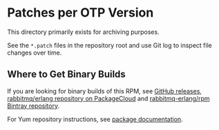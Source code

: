# Patches per OTP Version

This directory primarily exists for archiving purposes.

See the `*.patch` files in the repository root and use Git log
to inspect file changes over time.

## Where to Get Binary Builds

If you are looking for binary builds of this RPM,
see [GitHub releases](https://github.com/rabbitmq/erlang-rpm/releases), [rabbitmq/erlang repository on PackageCloud](https://packagecloud.io/rabbitmq/erlang) and [rabbitmq-erlang/rpm Bintray repository](https://bintray.com/rabbitmq-erlang/rpm/erlang).

For Yum repository instructions, see [package documentation](../README.md).
